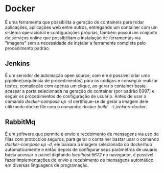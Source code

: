 # Docker
É uma ferramenta que possibilita a geração de containers para rodar aplicações, aplicações web entre outros, entregando um container com um sistema operacional e configurações próprias, também possui um conjunto de serviços online que possibilitam a instalação de ferramentas via "imagens" sem a necessidade de instalar a ferramente completa pelo procedimento padrão.

## Jenkins 
É um servidor de automação open source, com ele é possível criar uma pipeline(sequência de procedimentos) para os códigos e conseguir realizar testes, compilação com apenas um clique, ao gerar o container basta acessar a porta selecionada na geração do container (por padrão 8097) e seguir os procedimentos de configuração de usuário.
Antes de usar o comando _docker-compose up -d_ certifique-se de gerar a imagem dele utilizando dockerfile com o comando: _docker build . -t jenkins-docker_.

## RabbitMq
É um softwere que permite o envio e recebimento de mensagens via uso de filas com protocolos seguros, para gerar o container bastar usar o comando _docker-compose up -d_, ele baixara a imagem selecionada do dockerhub automaticamente e então depois de configurar seus parâmetros de usuário basta acessar o painel digitando _localhost:5672_ no navegador, é possivel fazer implementações de envio e recebimento de mensagens automático em diversas linguagens de programação.
